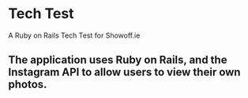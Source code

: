 # Tech Test
A Ruby on Rails Tech Test for Showoff.ie
## The application uses Ruby on Rails, and the Instagram API to allow users to view their own photos.
